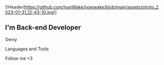 [!Header(https://github.com/IvanWake/ivanwake/blob/main/assets/photo_2023-01-31_12-43-10.jpg)]

## I'm Back-end Developer

Geniy

Languages and Tools

Follow me <3